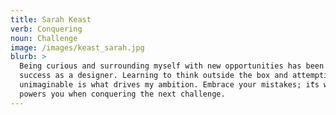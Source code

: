 ```yaml
---
title: Sarah Keast
verb: Conquering
noun: Challenge
image: /images/keast_sarah.jpg
blurb: >
  Being curious and surrounding myself with new opportunities has been key to my
  success as a designer. Learning to think outside the box and attempting the
  unimaginable is what drives my ambition. Embrace your mistakes; itีs what
  powers you when conquering the next challenge.
---
```


